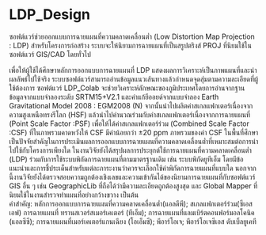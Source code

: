 # LDP_Design
ซอฟต์แวร์ช่วยออกแบบการฉายแผนที่ความคลาดเคลื่อนต่ำ (Low Distortion Map Projection : LDP) สำหรับโครงการก่อสร้าง ระบบจะให้นิยามการฉายแผนที่เป็นสรูปตริงส์ PROJ ที่นิยมใช้ในซอฟต์แวร์ GIS/CAD โดยทั่วไป<BR>

เพื่อให้ผู้ใช้ได้ศึกษาหลักการออกแบบการฉายแผนที่ LDP แสดงผลการวิเคราะห์เป็นภาพแผนที่และนำผลลัพธ์ไปใช้จริง ระบบซอฟต์แวร์สามารถอ่านข้อมูลแนวเส้นทางแล้วกำหนดจุดสุ่มตามความละเอียดที่ผู้ใช้ต้องการ ซอฟต์แวร์ LDP_Colab จะช่วยวิเคราะห์ลักษณะของภูมิประเทศโดยการอ่านจากฐานข้อมูลจากแบบจำลองระดับ SRTM15+V2.1 และค่าแก้ยีออยด์จากแบบจำลอง Earth Gravitational Model 2008 : EGM2008 (N) จากนั้นนำไปผลิตค่าสเกลแฟกเตอร์เนื่องจากความสูงเหนือทรงรีโลก (HSF) แล้วนำไปคำนวณร่วมกับค่าสเกลแฟกเตอร์เนื่องจากการฉายแผนที่ (Point Scale Factor :PSF) เพื่อให้ได้ค่าสเกลแฟกเตอร์ร่วม (Combined Scale Factor :CSF) ที่ในภาพรวมคาดหวังให้ CSF มีค่าน้อยกว่า ±20 ppm ภาพรวมของค่า CSF ในพื้นที่ศึกษาเป็นปัจจัยสำคัญในการประเมินผลการออกแบบการฉายแผนที่ความคลาดเคลื่อนต่ำที่เหมาะสมต่อการนำไปใช้กับโครงการเพียงใด ในงานวิจัยยังได้สรุปผลการประยุกต์ใช้การฉายแผนที่ความคลาดเคลื่อนต่ำ (LDP) ร่วมกับการใช้ระบบพิกัดการฉายแผนที่ตามมาตรฐานเดิม เช่น ระบบพิกัดยูทีเอ็ม โดยมีข้อแนะนำและการชี้ประเด็นสำหรับแต่ละภาระงานว่าควรจะเลือกใช้ค่าพิกัดการฉายแผนที่แบบใด นอกจากนี้งานวิจัยยังได้ตรวจสอบความถูกต้องเชิงเลขและความเข้ากันได้ของนิยามการฉายแผนที่กับซอฟต์แวร์ GIS อื่น ๆ เช่น GeographicLib ที่ถือได้ว่ามีความละเอียดถูกต้องสูงสุด และ Global Mapper ที่นิยมใช้ในงานสำรวจทำแผนที่อย่างกว้างขวาง เป็นต้น<br>
คำสำคัญ: หลักการออกแบบการฉายแผนที่ความคลาดเคลื่อนต่ำ(แอลดีพี); สเกลแฟกเตอร์ร่วม(ซีเอสเอฟ) การฉายแผนที่         ทรานสเวอร์สเมอร์เคเตอร์ (ทีเอ็ม); การฉายแผนที่แลมเบิร์ตคอนฟอร์มอลโคนิค (แอลซีซี); การฉายแผนที่เมอร์เคเตอร์แกนเฉียง (โอเอ็มซี); พีอาร์โอเจ; พีอาร์โอเจซีเอส ดับเบิ้ลยูเคที
